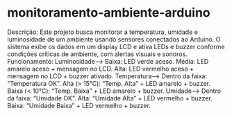 # monitoramento-ambiente-arduino
Descrição:
Este projeto busca monitorar a temperatura, umidade e luminosidade de um ambiente usando sensores conectados ao Arduino. O sistema exibe os dados em um display LCD e ativa LEDs e buzzer conforme condições críticas de ambiente, com alertas visuais e sonoros.
Funcionamento:
Luminosidade-->
Baixa: LED verde aceso.
Média: LED amarelo aceso + mensagem no LCD.
Alta: LED vermelho aceso + mensagem no LCD + buzzer ativado.
Temperatura-->
Dentro da faixa: “Temperatura OK”.
Alta (> 15°C): “Temp. Alta” + LED amarelo + buzzer.
Baixa (< 10°C): “Temp. Baixa” + LED amarelo + buzzer.
Umidade-->
Dentro da faixa: “Umidade OK”.
Alta: “Umidade Alta” + LED vermelho + buzzer.
Baixa: “Umidade Baixa” + LED vermelho + buzzer.
